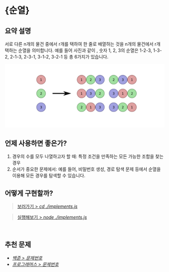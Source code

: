 # {순열}

## 요약 설명

서로 다른 n개의 물건 중에서 r개를 택하여 한 줄로 배열하는 것을 n개의 물건에서 r개 택하는 순열을 의미합니다.
예를 들어 사진과 같이 , 숫자 1, 2, 3의 순열은 1-2-3, 1-3-2, 2-1-3, 2-3-1, 3-1-2, 3-2-1 등 총 6가지가 있습니다.
<br/>

![alt text](image-1.png)

## 언제 사용하면 좋은가?

1. 경우의 수를 모두 나열하고자 할 때: 특정 조건을 만족하는 모든 가능한 조합을 찾는경우
2. 순서가 중요한 문제에서: 예를 들어, 비밀번호 생성, 경로 탐색 문제 등에서 순열을 이용해 모든 경우를 탐색할 수 있습니다.
   <br/>

## 어떻게 구현할까?

> [보러가기 > _cd ./implements.js_](https://github.com/keeprok/MOZARAM/)

> [실행해보기 > _node ./implements.js_](https://www.typescriptlang.org/play/?#code/Q)

<br/>

## 추천 문제

- [_백준 > 문제번호_](https://url)
- [_프로그래머스 > 문제번호_](https://url)

<br/>
